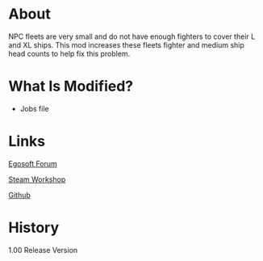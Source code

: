 # About

NPC fleets are very small and do not have enough fighters to cover their L and XL ships. This mod increases these fleets fighter and medium ship head counts to help fix this problem.

# What Is Modified?

* Jobs file

# Links

[Egosoft Forum](https://forum.egosoft.com/viewtopic.php?f=181&t=420539)

[Steam Workshop](https://steamcommunity.com/sharedfiles/filedetails/?id=1925136156)

[Github](https://github.com/rovermicrover/x4-improved-fleets)

# History

1.00 Release Version
